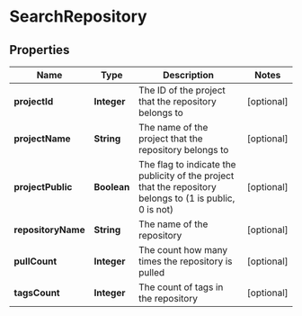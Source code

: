 # SearchRepository

## Properties
Name | Type | Description | Notes
------------ | ------------- | ------------- | -------------
**projectId** | **Integer** | The ID of the project that the repository belongs to |  [optional]
**projectName** | **String** | The name of the project that the repository belongs to |  [optional]
**projectPublic** | **Boolean** | The flag to indicate the publicity of the project that the repository belongs to (1 is public, 0 is not) |  [optional]
**repositoryName** | **String** | The name of the repository |  [optional]
**pullCount** | **Integer** | The count how many times the repository is pulled |  [optional]
**tagsCount** | **Integer** | The count of tags in the repository |  [optional]
